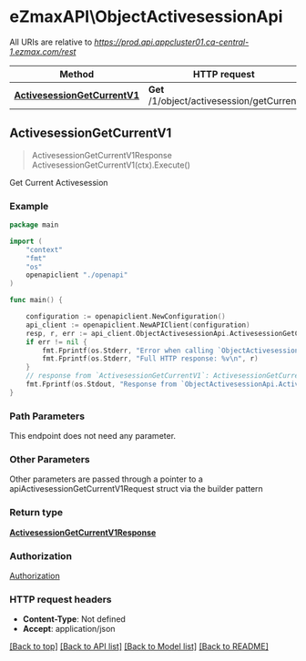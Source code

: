 # eZmaxAPI\ObjectActivesessionApi

All URIs are relative to *https://prod.api.appcluster01.ca-central-1.ezmax.com/rest*

Method | HTTP request | Description
------------- | ------------- | -------------
[**ActivesessionGetCurrentV1**](ObjectActivesessionApi.md#ActivesessionGetCurrentV1) | **Get** /1/object/activesession/getCurrent | Get Current Activesession



## ActivesessionGetCurrentV1

> ActivesessionGetCurrentV1Response ActivesessionGetCurrentV1(ctx).Execute()

Get Current Activesession



### Example

```go
package main

import (
    "context"
    "fmt"
    "os"
    openapiclient "./openapi"
)

func main() {

    configuration := openapiclient.NewConfiguration()
    api_client := openapiclient.NewAPIClient(configuration)
    resp, r, err := api_client.ObjectActivesessionApi.ActivesessionGetCurrentV1(context.Background()).Execute()
    if err != nil {
        fmt.Fprintf(os.Stderr, "Error when calling `ObjectActivesessionApi.ActivesessionGetCurrentV1``: %v\n", err)
        fmt.Fprintf(os.Stderr, "Full HTTP response: %v\n", r)
    }
    // response from `ActivesessionGetCurrentV1`: ActivesessionGetCurrentV1Response
    fmt.Fprintf(os.Stdout, "Response from `ObjectActivesessionApi.ActivesessionGetCurrentV1`: %v\n", resp)
}
```

### Path Parameters

This endpoint does not need any parameter.

### Other Parameters

Other parameters are passed through a pointer to a apiActivesessionGetCurrentV1Request struct via the builder pattern


### Return type

[**ActivesessionGetCurrentV1Response**](ActivesessionGetCurrentV1Response.md)

### Authorization

[Authorization](../README.md#Authorization)

### HTTP request headers

- **Content-Type**: Not defined
- **Accept**: application/json

[[Back to top]](#) [[Back to API list]](../README.md#documentation-for-api-endpoints)
[[Back to Model list]](../README.md#documentation-for-models)
[[Back to README]](../README.md)

